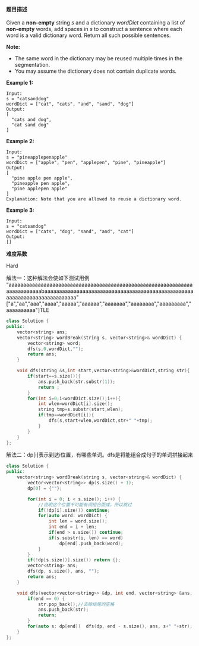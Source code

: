 #### **题目描述**
Given a **non-empty** string *s* and a dictionary *wordDict* containing a list of **non-empty** words, add spaces in *s* to construct a sentence where each word is a valid dictionary word. Return all such possible sentences.

**Note:**

- The same word in the dictionary may be reused multiple times in the segmentation.
- You may assume the dictionary does not contain duplicate words.

**Example 1:**

```
Input:
s = "catsanddog"
wordDict = ["cat", "cats", "and", "sand", "dog"]
Output:
[
  "cats and dog",
  "cat sand dog"
]
```

**Example 2:**

```
Input:
s = "pineapplepenapple"
wordDict = ["apple", "pen", "applepen", "pine", "pineapple"]
Output:
[
  "pine apple pen apple",
  "pineapple pen apple",
  "pine applepen apple"
]
Explanation: Note that you are allowed to reuse a dictionary word.
```

**Example 3:**

```
Input:
s = "catsandog"
wordDict = ["cats", "dog", "sand", "and", "cat"]
Output:
[]
```

**难度系数**  

Hard  

解法一：这种解法会使如下测试用例 "aaaaaaaaaaaaaaaaaaaaaaaaaaaaaaaaaaaaaaaaaaaaaaaaaaaaaaaaaaaaaaaaaaaaaaaaaaabaaaaaaaaaaaaaaaaaaaaaaaaaaaaaaaaaaaaaaaaaaaaaaaaaaaaaaaaaaaaaaaaaaaaaaaaaaa"
["a","aa","aaa","aaaa","aaaaa","aaaaaa","aaaaaaa","aaaaaaaa","aaaaaaaaa","aaaaaaaaaa"]TLE

```c++
class Solution {
public:
    vector<string> ans;
    vector<string> wordBreak(string s, vector<string>& wordDict) {
        vector<string> word;
        dfs(s,0,wordDict,"");
        return ans;
    }

    void dfs(string &s,int start,vector<string>&wordDict,string str){
        if(start==s.size()){
            ans.push_back(str.substr(1));
            return ;
        }
        for(int i=0;i<wordDict.size();i++){
            int wlen=wordDict[i].size();
            string tmp=s.substr(start,wlen);
            if(tmp==wordDict[i]){
                dfs(s,start+wlen,wordDict,str+" "+tmp);
            }
        }
    }
};
```

解法二：dp[i]表示到达i位置，有哪些单词。dfs是将能组合成句子的单词拼接起来

```c++
class Solution {
public:
    vector<string> wordBreak(string s, vector<string>& wordDict) {
        vector<vector<string>> dp(s.size() + 1);
        dp[0] = {""};

        for(int i = 0; i < s.size(); i++) {
            //说明这个位置不可能有词组合而成，所以跳过
            if(!dp[i].size()) continue;
            for(auto word: wordDict) {
                int len = word.size();
                int end = i + len;
                if(end > s.size()) continue;
                if(s.substr(i, len) == word)
                    dp[end].push_back(word);
            }
        }
        if(!dp[s.size()].size()) return {};
        vector<string> ans;
        dfs(dp, s.size(), ans, "");
        return ans;
    }

    void dfs(vector<vector<string>> &dp, int end, vector<string> &ans, string str){
        if(end == 0) {
            str.pop_back();//去除结尾的空格
            ans.push_back(str);
            return;
        }
        for(auto s: dp[end])  dfs(dp, end - s.size(), ans, s+" "+str);
    }
};
```